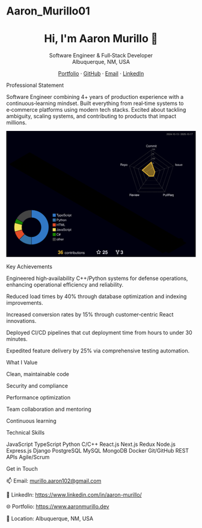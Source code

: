 # Aaron_Murillo01

<h1 align="center">Hi, I'm Aaron Murillo 👋</h1> <p align="center"> Software Engineer & Full‑Stack Developer<br> Albuquerque, NM, USA </p> <p align="center"> <a href="https://www.aaronmurillo.dev">Portfolio</a> · <a href="https://github.com/AaronMurillo01">GitHub</a> · <a href="mailto:murillo.aaron102@gmail.com">Email</a> · <a href="https://www.linkedin.com/in/aaron-murillo/">LinkedIn</a> </p>
Professional Statement

Software Engineer combining 4+ years of production experience with a continuous‑learning mindset. Built everything from real‑time systems to e‑commerce platforms using modern tech stacks. Excited about tackling ambiguity, scaling systems, and contributing to products that impact millions.

![](./profile-3d-contrib/profile-night-rainbow.svg)

Key Achievements

Engineered high‑availability C++/Python systems for defense operations, enhancing operational efficiency and reliability.

Reduced load times by 40% through database optimization and indexing improvements.

Increased conversion rates by 15% through customer‑centric React innovations.

Deployed CI/CD pipelines that cut deployment time from hours to under 30 minutes.

Expedited feature delivery by 25% via comprehensive testing automation.

What I Value

Clean, maintainable code

Security and compliance

Performance optimization

Team collaboration and mentoring

Continuous learning

Technical Skills

JavaScript TypeScript Python C/C++ React.js Next.js Redux Node.js Express.js Django PostgreSQL MySQL MongoDB Docker Git/GitHub REST APIs Agile/Scrum

Get in Touch

📫 Email: murillo.aaron102@gmail.com

💼 LinkedIn: https://www.linkedin.com/in/aaron-murillo/

🌐 Portfolio: https://www.aaronmurillo.dev

📍 Location: Albuquerque, NM, USA

<!-- The 3D contribution graph above is generated via a GitHub Action using the "GitHub Profile 3D Contrib" workflow. Create a repository named after your GitHub username and add the workflow file `.github/workflows/profile-3d.yml` as described in the project's README. Once the workflow runs, it will produce SVG images in the `profile-3d-contrib` folder which you can reference in your README. -->
